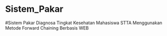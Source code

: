 # Sistem_Pakar
#Sistem Pakar Diagnosa Tingkat Kesehatan Mahasiswa STTA Menggunakan Metode Forward Chaining Berbasis WEB
